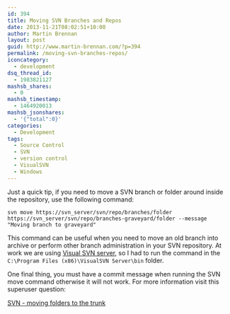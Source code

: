 ```yaml
---
id: 394
title: Moving SVN Branches and Repos
date: 2013-11-21T08:02:51+10:00
author: Martin Brennan
layout: post
guid: http://www.martin-brennan.com/?p=394
permalink: /moving-svn-branches-repos/
iconcategory:
  - development
dsq_thread_id:
  - 1983821127
mashsb_shares:
  - 0
mashsb_timestamp:
  - 1464920013
mashsb_jsonshares:
  - '{"total":0}'
categories:
  - Development
tags:
  - Source Control
  - SVN
  - version control
  - VisualSVN
  - Windows
---
```

Just a quick tip, if you need to move a SVN branch or folder around inside the repository, use the following command:

`svn move https://svn_server/svn/repo/branches/folder https://svn_server/svn/repo/branches-graveyard/folder --message "Moving branch to graveyard"`

This command can be useful when you need to move an old branch into archive or perform other branch administration in your SVN repository. At work we are using [Visual SVN server](http://www.visualsvn.com/server/), so I had to run the command in the `C:\Program Files (x86)\VisualSVN Server\bin` folder.

One final thing, you must have a commit message when running the SVN move command otherwise it will not work. For more information visit this superuser question:

[SVN - moving folders to the trunk](http://superuser.com/questions/523192/svn-moving-folders-to-the-trunk)
